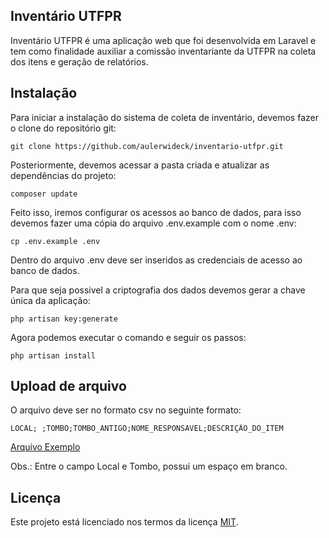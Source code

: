 ## Inventário UTFPR

Inventário UTFPR é uma aplicação web que foi desenvolvida em Laravel e tem como finalidade auxiliar a comissão inventariante da UTFPR na coleta dos itens e geração de relatórios.

## Instalação
Para iniciar a instalação do sistema de coleta de inventário, devemos fazer o clone do repositório git:
```
git clone https://github.com/aulerwideck/inventario-utfpr.git
```
Posteriormente, devemos acessar a pasta criada e atualizar as dependências do projeto:
```
composer update
```
Feito isso, iremos configurar os acessos ao banco de dados, para isso devemos fazer uma cópia do arquivo .env.example com o nome .env:
```
cp .env.example .env
```
Dentro do arquivo .env deve ser inseridos as credenciais de acesso ao banco de dados.

Para que seja possivel a criptografia dos dados devemos gerar a chave única da aplicação:
```
php artisan key:generate
```

Agora podemos executar o comando e seguir os passos:
```
php artisan install
```
## Upload de arquivo

O arquivo deve ser no formato csv no seguinte formato:

````
LOCAL; ;TOMBO;TOMBO_ANTIGO;NOME_RESPONSAVEL;DESCRIÇÃO_DO_ITEM
````
[Arquivo Exemplo](https://github.com/aulerwideck/inventario-utfpr/blob/master/public/uploads/example.csv)

Obs.: Entre o campo Local e Tombo, possui um espaço em branco.


## Licença
Este projeto está licenciado nos termos da licença [MIT](https://opensource.org/licenses/MIT).
